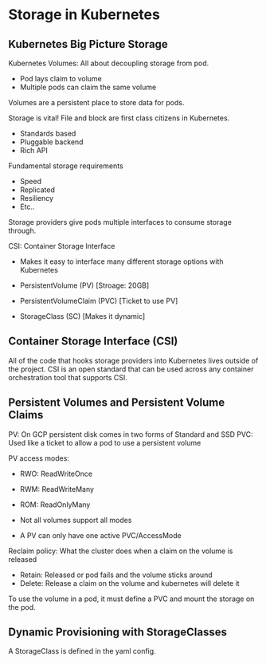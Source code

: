 # Storage in Kubernetes

## Kubernetes Big Picture Storage
Kubernetes Volumes: All about decoupling storage from pod. 
  * Pod lays claim to volume 
  * Multiple pods can claim the same volume

Volumes are a persistent place to store data for pods. 

Storage is vital! File and block are first class citizens in Kubernetes.
* Standards based
* Pluggable backend
* Rich API

Fundamental storage requirements
* Speed
* Replicated
* Resiliency
* Etc..

Storage providers give pods multiple interfaces to consume storage through.

CSI: Container Storage Interface
* Makes it easy to interface many different storage options with Kubernetes

* PersistentVolume (PV) [Stroage: 20GB]
* PersistentVolumeClaim (PVC) [Ticket to use PV]
* StorageClass (SC) [Makes it dynamic]

## Container Storage Interface (CSI)

All of the code that hooks storage providers into Kubernetes lives outside of the project.
CSI is an open standard that can be used across any container orchestration tool that 
supports CSI.

## Persistent Volumes and Persistent Volume Claims

PV: On GCP persistent disk comes in two forms of Standard and SSD
PVC: Used like a ticket to allow a pod to use a persistent volume

PV access modes:
* RWO: ReadWriteOnce
* RWM: ReadWriteMany
* ROM: ReadOnlyMany

* Not all volumes support all modes
* A PV can only have one active PVC/AccessMode

Reclaim policy: What the cluster does when a claim on the volume is released
* Retain: Released or pod fails and the volume sticks around
* Delete: Release a claim on the volume and kubernetes will delete it

To use the volume in a pod, it must define a PVC and mount the storage on the pod.

## Dynamic Provisioning with StorageClasses
A StorageClass is defined in the yaml config. 
